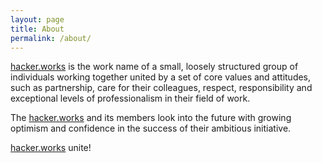 ```yaml
---
layout: page
title: About
permalink: /about/
---
```


[hacker.works](/about) is the work name of a small, loosely structured group of individuals working together united by a set of core values and attitudes, such as partnership, care for their colleagues, respect, responsibility and exceptional levels of professionalism in their field of work.

The [hacker.works](/about) and its members look into the future with growing optimism and confidence in the success of their ambitious initiative.

[hacker.works](/about) unite!
